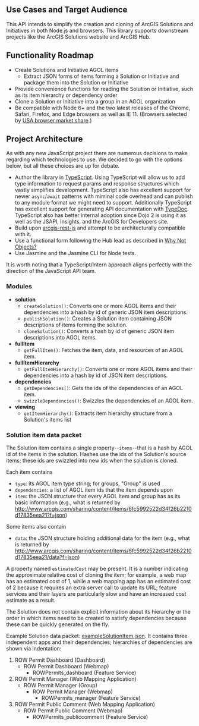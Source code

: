 ## Use Cases and Target Audience

This API intends to simplify the creation and cloning of ArcGIS Solutions and Initiatives in both Node.js and browsers. This library supports downstream projects like the ArcGIS Solutions website and ArcGIS Hub.

## Functionality Roadmap

* Create Solutions and Initiative AGOL items
	* Extract JSON forms of items forming a Solution or Initiative and package them into the Solution or Initiative
* Provide convenience functions for reading the Solution or Initiative, such as its item hierarchy or dependency order
* Clone a Solution or Initiative into a group in an AGOL organization
* Be compatible with Node 6+ and the two latest releases of the Chrome, Safari, Firefox, and Edge browsers as well as IE 11. (Browsers selected by [USA browser market share](http://gs.statcounter.com/browser-market-share/all/united-states-of-america).)

## Project Architecture

As with any new JavaScript project there are numerous decisions to make regarding which technologies to use. We decided to go with the options below, but all these choices are up for debate.

* Author the library in [TypeScript](https://www.typescriptlang.org/). Using TypeScript will allow us to add type information to request params and response structures which vastly simplifies development. TypeScript also has excellent support for newer `async`/`await` patterns with miminal code overhead and can publish to any module format we might need to support. Additionally TypeScript has excellent support for generating API documentation with [TypeDoc](http://typedoc.org/). TypeScript also has better internal adoption since Dojo 2 is using it as well as the JSAPI, Insights, and the ArcGIS for Developers site.
* Build upon [arcgis-rest-js](https://github.com/Esri/arcgis-rest-js) and attempt to be architecturally compatible with it.
* Use a functional form following the Hub lead as described in [Why Not Objects?](https://github.com/esri/hub.js#why-not-objects)
* Use Jasmine and the Jasmine CLI for Node tests.

It is worth noting that a TypeScript/Intern approach aligns perfectly with the direction of the JavaScript API team.

### Modules

* **solution**
	* `createSolution()`: Converts one or more AGOL items and their dependencies into a hash by id of generic JSON item descriptions.
	* `publishSolution()`: Creates a Solution item containing JSON descriptions of items forming the solution.
	* `cloneSolution()`: Converts a hash by id of generic JSON item descriptions into AGOL items.
* **fullItem**
	* `getFullItem()`: Fetches the item, data, and resources of an AGOL item.
* **fullItemHierarchy**
	* `getFullItemHierarchy()`: Converts one or more AGOL items and their dependencies into a hash by id of JSON item descriptions.
* **dependencies**
	* `getDependencies()`: Gets the ids of the dependencies of an AGOL item.
	* `swizzleDependencies()`: Swizzles the dependencies of an AGOL item.
* **viewing**
	* `getItemHierarchy()`: Extracts item hierarchy structure from a Solution's items list

### Solution item data packet

The Solution item contains a single property--`items`--that is a hash by AGOL id of the items in the solution. Hashes use the ids of the Solution's source items; these ids are swizzled into new ids when the solution is cloned.

Each item contains

* `type`: its AGOL item type string; for groups, "Group" is used
* `dependencies`: a list of AGOL item ids that the item depends upon
* `item`: the JSON structure that every AGOL item and group has as its basic information (e.g., what is returned by http://www.arcgis.com/sharing/content/items/6fc5992522d34f26b2210d17835eea21?f=json)

Some items also contain

* `data`: the JSON structure holding additional data for the item (e.g., what is returned by http://www.arcgis.com/sharing/content/items/6fc5992522d34f26b2210d17835eea21/data?f=json)

A property named `estimatedCost` may be present. It is a number indicating the approximate relative cost of cloning the item; for example, a web map has an estimated cost of 1, while a web mapping app has an estimated cost of 2 because it requires an extra server call to update its URL; feature services and their layers are particularly slow and have an increased cost estimate as a result.

The Solution does not contain explicit information about its hierarchy or the order in which items need to be created to satisfy dependencies because these can be quickly generated on the fly.

Example Solution data packet: [exampleSolutionItem.json](https://github.com/ArcGIS/arcgis-clone-js/blob/master/docs/exampleSolutionItem.json). It contains three independent apps and their dependencies; hierarchies of dependencies are shown via indentation:

1. ROW Permit Dashboard (Dashboard)
	* ROW Permit Dashboard (Webmap)
		* ROWPermits_dashboard (Feature Service)
2. ROW Permit Manager (Web Mapping Application)
	* ROW Permit Manager (Group)
		* ROW Permit Manager (Webmap)
			* ROWPermits_manager (Feature Service)
3. ROW Permit Public Comment (Web Mapping Application)
	* ROW Permit Public Comment (Webmap)
		* ROWPermits_publiccomment (Feature Service)
